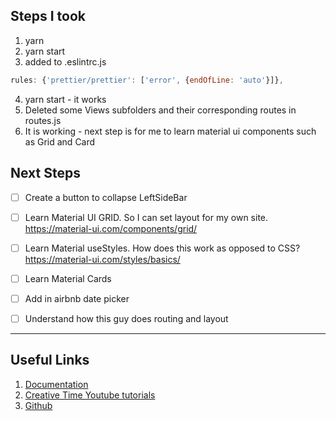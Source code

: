## Steps I took
1. yarn
2. yarn start
3. added to .eslintrc.js 
```js
rules: {'prettier/prettier': ['error', {endOfLine: 'auto'}]},
```
4. yarn start - it works
5. Deleted some Views subfolders and their corresponding routes in routes.js
6. It is working - next step is for me to learn material ui components such as Grid and Card

## Next Steps
- [ ] Create a button to collapse LeftSideBar
- [ ] Learn Material UI GRID. So I can set layout for my own site. https://material-ui.com/components/grid/
- [ ] Learn Material useStyles. How does this work as opposed to CSS? https://material-ui.com/styles/basics/
- [ ] Learn Material Cards
- [ ] Add in airbnb date picker 
- [ ] Understand how this guy does routing and layout


------------------------------


## Useful Links
1. [Documentation](https://demos.creative-tim.com/material-dashboard-react/#/documentation/tutorial)
2. [Creative Time Youtube tutorials](<https://www.youtube.com/channel/UCVyTG4sCw-rOvB9oHkzZD1w>)
3. [Github](https://github.com/creativetimofficial/material-dashboard-react/)

